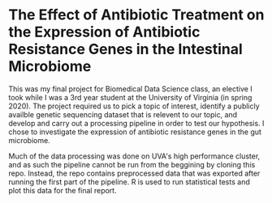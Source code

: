
# The Effect of Antibiotic Treatment on the Expression of Antibiotic Resistance Genes in the Intestinal Microbiome

This was my final project for Biomedical Data Science class, an elective I took while I was a 3rd year student at the University of Virginia (in spring 2020). The project required us to pick a topic of interest, identify a publicly availble genetic sequencing dataset that is relevent to our topic, and develop and carry out a processing pipeline in order to test our hypothesis. I chose to investigate the expression of antibiotic resistance genes in the gut microbiome. 

Much of the data processing was done on UVA's high performance cluster, and as such the pipeline cannot be run from the beggining by cloning this repo. Instead, the repo contains preprocessed data that was exported after running the first part of the pipeline. R is used to run statistical tests and plot this data for the final report. 

